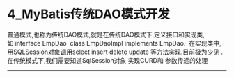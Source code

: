 ﻿
# 4_MyBatis传统DAO模式开发

普通模式,也称为传统DAO模式,就是在传统DAO模式下,定义接口和实现类,如 interface EmpDao  class EmpDaoImpl
implements EmpDao.  在实现类中,用SQLSession对象调用select insert delete update 等方法实现.目前极为少见
.在传统模式下,我们需要知道SqlSession对象 实现CURD和 参数传递的处理 



------------------------------------------------------------

